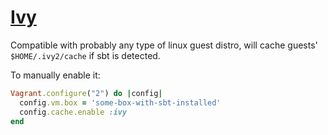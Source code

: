 # [Ivy](http://ant.apache.org/ivy/)

Compatible with probably any type of linux guest distro, will cache guests'
`$HOME/.ivy2/cache` if sbt is detected.

To manually enable it:

```ruby
Vagrant.configure("2") do |config|
  config.vm.box = 'some-box-with-sbt-installed'
  config.cache.enable :ivy
end
```
